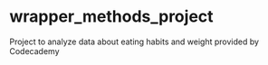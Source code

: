 # wrapper_methods_project
Project to analyze data about eating habits and weight provided by Codecademy
